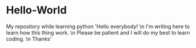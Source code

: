 # Hello-World
My repository while learning python 
'Hello everybody!
\n
I'm writing  here to learn how this thing work.
\n
Please be patient and I will do my best to learn coding.
\n
Thanks'
